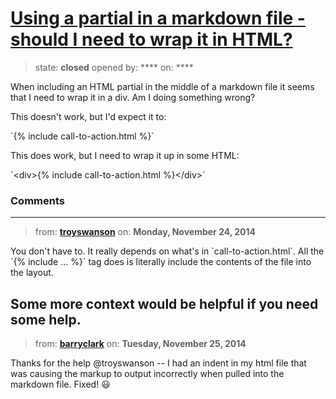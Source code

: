 # [Using a partial in a markdown file - should I need to wrap it in HTML? ](https://github.com/jekyll/jekyll-help/issues/202)

> state: **closed** opened by: **** on: ****

When including an HTML partial in the middle of a markdown file it seems that I need to wrap it in a div. Am I doing something wrong?

This doesn&#x27;t work, but I&#x27;d expect it to:

&#x60;{% include call-to-action.html %}&#x60;

This does work, but I need to wrap it up in some HTML:

&#x60;&lt;div&gt;{% include call-to-action.html %}&lt;/div&gt;&#x60;

### Comments

---
> from: [**troyswanson**](https://github.com/jekyll/jekyll-help/issues/202#issuecomment-64262102) on: **Monday, November 24, 2014**

You don&#x27;t have to. It really depends on what&#x27;s in &#x60;call-to-action.html&#x60;. All the &#x60;{% include ... %}&#x60; tag does is literally include the contents of the file into the layout.

Some more context would be helpful if you need some help.
---
> from: [**barryclark**](https://github.com/jekyll/jekyll-help/issues/202#issuecomment-64396239) on: **Tuesday, November 25, 2014**

Thanks for the help @troyswanson -- I had an indent in my html file that was causing the markup to output incorrectly when pulled into the markdown file. Fixed! :smiley: 
